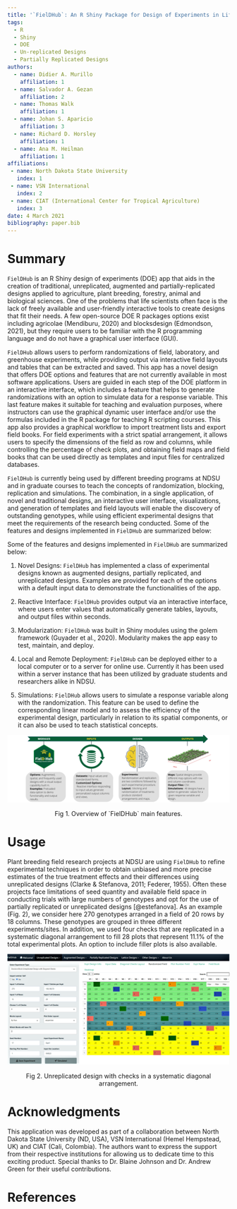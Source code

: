 ```yaml
---
title: '`FielDHub`: An R Shiny Package for Design of Experiments in Life Sciences'
tags:
  - R
  - Shiny
  - DOE
  - Un-replicated Designs
  - Partially Replicated Designs
authors:
  - name: Didier A. Murillo
    affiliation: 1
  - name: Salvador A. Gezan
    affiliation: 2
  - name: Thomas Walk
    affiliation: 1
  - name: Johan S. Aparicio
    affiliation: 3
  - name: Richard D. Horsley
    affiliation: 1
  - name: Ana M. Heilman
    affiliation: 1
affiliations:
 - name: North Dakota State University
   index: 1
 - name: VSN International
   index: 2
 - name: CIAT (International Center for Tropical Agriculture)
   index: 3
date: 4 March 2021
bibliography: paper.bib
---
```


# Summary

`FielDHub` is an R Shiny design of experiments (DOE) app that aids in the creation of traditional, unreplicated, augmented and partially-replicated designs applied to agriculture, plant breeding, forestry, animal and biological sciences. One of the problems that life scientists often face is the lack of freely available and user-friendly interactive tools to create designs that fit their needs. A few open-source DOE R packages options exist including agricolae (Mendiburu, 2020) and blocksdesign (Edmondson, 2021), but they require users to be familiar with the R programming language and do not have a graphical user interface (GUI). 

`FielDHub` allows users to perform randomizations of field, laboratory, and greenhouse experiments, while providing output via interactive field layouts and tables that can be extracted and saved. This app has a novel design that offers DOE options and features that are not currently available in most software applications.  Users are guided in each step of the DOE platform in an interactive interface, which includes a feature that helps to generate randomizations with an option to simulate data for a response variable. This last feature makes it suitable for teaching and evaluation purposes, where instructors can use the graphical dynamic user interface and/or use the formulas included in the R package for teaching R scripting courses. This app also provides a graphical workflow to import treatment lists and export field books. For field experiments with a strict spatial arrangement, it allows users to specify the dimensions of the field as row and columns, while controlling the percentage of check plots, and obtaining field maps and field books that can be used directly as templates and input files for centralized databases.

`FielDHub` is currently being used by different breeding programs at NDSU and in graduate courses to teach the concepts of randomization, blocking, replication and simulations. The combination, in a single application, of novel and traditional designs, an interactive user interface, visualizations, and generation of templates and field layouts will enable the discovery of outstanding genotypes, while using efficient experimental designs that meet the requirements of the research being conducted.
Some of the features and designs implemented in `FielDHub` are summarized below:

Some of the features and designs implemented in `FielDHub` are summarized below:

1. Novel Designs: `FielDHub` has implemented a class of experimental designs known as augmented designs, partially replicated, and unreplicated designs. Examples are provided for each of the options with a default input data to demonstrate the functionalities of the app.

2. Reactive Interface: `FielDHub` provides output via an interactive interface, where users enter values that automatically generate tables, layouts, and output files within seconds.

3. Modularization: `FielDHub` was built in Shiny modules using the golem framework (Guyader et al., 2020). Modularity makes the app easy to test, maintain, and deploy. 

4. Local and Remote Deployment: `FielDHub` can be deployed either to a local computer or to a server for online use. Currently it has been used within a server instance that has been utilized by graduate students and researchers alike in NDSU.

5. Simulations: `FielDHub` allows users to simulate a response variable along with the randomization. This feature can be used to define the corresponding linear model and to assess the efficiency of the experimental design, particularly in relation to its spatial components, or it can also be used to teach statistical concepts.

![\label{fig:Fig}](FielDHub_Overview_Map.png)
<div align="center"> Fig 1. Overview of `FielDHub` main features.</div>

# Usage

Plant breeding field research projects at NDSU are using `FielDHub` to refine experimental techniques in order to obtain unbiased and more precise estimates of the true treatment effects and their differences using unreplicated designs (Clarke & Stefanova, 2011; Federer, 1955). Often these projects face limitations of seed quantity and available field space in conducting trials with large numbers of genotypes and opt for the use of partially replicated or unreplicated designs [@estefanova]. As an example (Fig. 2), we consider here 270 genotypes arranged in a field of 20 rows by 18 columns. These genotypes are grouped in three different experiments/sites. In addition, we used four checks that are replicated in a systematic diagonal arrangement to fill 28 plots that represent 11.1% of the total experimental plots. An option to include filler plots is also available.

![\label{fig:Fig2}](Example_FielDHub4.png)
<div align="center"> Fig 2. Unreplicated design with checks in a systematic diagonal arrangement. </div>

# Acknowledgments

This application was developed as part of a collaboration between North Dakota State University (ND, USA), VSN International (Hemel Hempstead, UK) and CIAT (Cali, Colombia). The authors want to express the support from their respective institutions for allowing us to dedicate time to this exciting product. Special thanks to Dr. Blaine Johnson and Dr. Andrew Green for their useful contributions. 

# References
